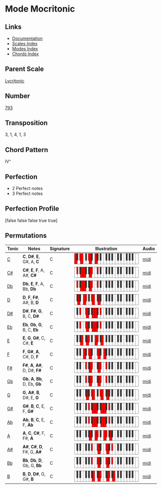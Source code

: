 # Mode Mocritonic

## Links

- [Documentation](README.md)
- [Scales Index](Scales.md)
- [Modes Index](Modes.md)
- [Chords Index](Chords.md)

## Parent Scale

[Lycritonic](ScaleLycritonic.md)

## Number

[793](https://ianring.com/musictheory/scales/793)

## Transposition

3, 1, 4, 1, 3

## Chord Pattern

IV⁺

## Perfection

- 2 Perfect notes
- 3 Perfect notes

## Perfection Profile

[false false false true true]

## Permutations

| Tonic | Notes | Signature | Illustration | Audio |
|-------|-------|-----------|--------------|-------|
| [C](ModeCNaturalMocritonic.md) | **C**, **D#**, **E**, G#, A, **C** | C | ![CNaturalMocritonic](ModeCNaturalMocritonic.png) | [midi](https://github.com/edipermadi/music/blob/main/docs/ModeCNaturalMocritonic.mid?raw=true) |
| [C#](ModeCSharpMocritonic.md) | **C#**, **E**, **F**, A, A#, **C#** | C | ![CSharpMocritonic](ModeCSharpMocritonic.png) | [midi](https://github.com/edipermadi/music/blob/main/docs/ModeCSharpMocritonic.mid?raw=true) |
| [Db](ModeDFlatMocritonic.md) | **Db**, **E**, **F**, A, Bb, **Db** | C | ![DFlatMocritonic](ModeDFlatMocritonic.png) | [midi](https://github.com/edipermadi/music/blob/main/docs/ModeDFlatMocritonic.mid?raw=true) |
| [D](ModeDNaturalMocritonic.md) | **D**, **F**, **F#**, A#, B, **D** | C | ![DNaturalMocritonic](ModeDNaturalMocritonic.png) | [midi](https://github.com/edipermadi/music/blob/main/docs/ModeDNaturalMocritonic.mid?raw=true) |
| [D#](ModeDSharpMocritonic.md) | **D#**, **F#**, **G**, B, C, **D#** | C | ![DSharpMocritonic](ModeDSharpMocritonic.png) | [midi](https://github.com/edipermadi/music/blob/main/docs/ModeDSharpMocritonic.mid?raw=true) |
| [Eb](ModeEFlatMocritonic.md) | **Eb**, **Gb**, **G**, B, C, **Eb** | C | ![EFlatMocritonic](ModeEFlatMocritonic.png) | [midi](https://github.com/edipermadi/music/blob/main/docs/ModeEFlatMocritonic.mid?raw=true) |
| [E](ModeENaturalMocritonic.md) | **E**, **G**, **G#**, C, C#, **E** | C | ![ENaturalMocritonic](ModeENaturalMocritonic.png) | [midi](https://github.com/edipermadi/music/blob/main/docs/ModeENaturalMocritonic.mid?raw=true) |
| [F](ModeFNaturalMocritonic.md) | **F**, **G#**, **A**, C#, D, **F** | C | ![FNaturalMocritonic](ModeFNaturalMocritonic.png) | [midi](https://github.com/edipermadi/music/blob/main/docs/ModeFNaturalMocritonic.mid?raw=true) |
| [F#](ModeFSharpMocritonic.md) | **F#**, **A**, **A#**, D, D#, **F#** | C | ![FSharpMocritonic](ModeFSharpMocritonic.png) | [midi](https://github.com/edipermadi/music/blob/main/docs/ModeFSharpMocritonic.mid?raw=true) |
| [Gb](ModeGFlatMocritonic.md) | **Gb**, **A**, **Bb**, D, Eb, **Gb** | C | ![GFlatMocritonic](ModeGFlatMocritonic.png) | [midi](https://github.com/edipermadi/music/blob/main/docs/ModeGFlatMocritonic.mid?raw=true) |
| [G](ModeGNaturalMocritonic.md) | **G**, **A#**, **B**, D#, E, **G** | C | ![GNaturalMocritonic](ModeGNaturalMocritonic.png) | [midi](https://github.com/edipermadi/music/blob/main/docs/ModeGNaturalMocritonic.mid?raw=true) |
| [G#](ModeGSharpMocritonic.md) | **G#**, **B**, **C**, E, F, **G#** | C | ![GSharpMocritonic](ModeGSharpMocritonic.png) | [midi](https://github.com/edipermadi/music/blob/main/docs/ModeGSharpMocritonic.mid?raw=true) |
| [Ab](ModeAFlatMocritonic.md) | **Ab**, **B**, **C**, E, F, **Ab** | C | ![AFlatMocritonic](ModeAFlatMocritonic.png) | [midi](https://github.com/edipermadi/music/blob/main/docs/ModeAFlatMocritonic.mid?raw=true) |
| [A](ModeANaturalMocritonic.md) | **A**, **C**, **C#**, F, F#, **A** | C | ![ANaturalMocritonic](ModeANaturalMocritonic.png) | [midi](https://github.com/edipermadi/music/blob/main/docs/ModeANaturalMocritonic.mid?raw=true) |
| [A#](ModeASharpMocritonic.md) | **A#**, **C#**, **D**, F#, G, **A#** | C | ![ASharpMocritonic](ModeASharpMocritonic.png) | [midi](https://github.com/edipermadi/music/blob/main/docs/ModeASharpMocritonic.mid?raw=true) |
| [Bb](ModeBFlatMocritonic.md) | **Bb**, **Db**, **D**, Gb, G, **Bb** | C | ![BFlatMocritonic](ModeBFlatMocritonic.png) | [midi](https://github.com/edipermadi/music/blob/main/docs/ModeBFlatMocritonic.mid?raw=true) |
| [B](ModeBNaturalMocritonic.md) | **B**, **D**, **D#**, G, G#, **B** | C | ![BNaturalMocritonic](ModeBNaturalMocritonic.png) | [midi](https://github.com/edipermadi/music/blob/main/docs/ModeBNaturalMocritonic.mid?raw=true) |
